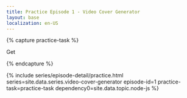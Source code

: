 ```yaml
---
title: Practice Episode 1 - Video Cover Generator
layout: base
localization: en-US
---
```


{% capture practice-task %}

Get

{% endcapture %}

{% include series/episode-detail/practice.html
    series=site.data.series.video-cover-generator
    episode-id=1
    practice-task=practice-task
    dependency0=site.data.topic.node-js
%}